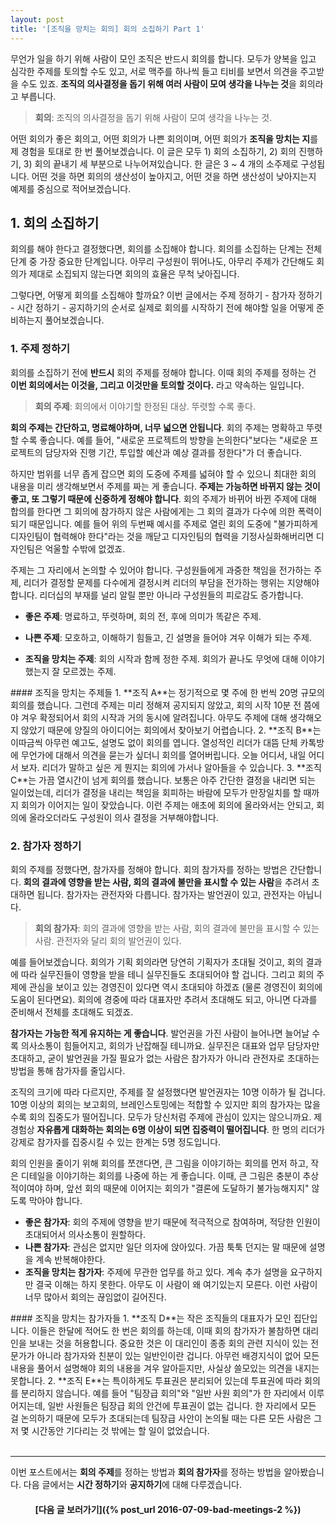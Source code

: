 ```yaml
---
layout: post
title: '[조직을 망치는 회의] 회의 소집하기 Part 1'
---
```

무언가 일을 하기 위해 사람이 모인 조직은 반드시 회의를 합니다. 모두가 양복을 입고 심각한 주제를 토의할 수도 있고, 서로 맥주를 하나씩 들고 티비를 보면서 의견을 주고받을 수도 있죠. **조직의 의사결정을 돕기 위해 여러 사람이 모여 생각을 나누는 것**을 회의라고 부릅니다.  

>**회의**: 조직의 의사결정을 돕기 위해 사람이 모여 생각을 나누는 것.  

어떤 회의가 좋은 회의고, 어떤 회의가 나쁜 회의이며, 어떤 회의가 **조직을 망치는 지**를 제 경험을 토대로 한 번 풀어보겠습니다. 이 글은 모두 1) 회의 소집하기, 2) 회의 진행하기, 3) 회의 끝내기 세 부분으로 나누어져있습니다. 한 글은 3 ~ 4 개의 소주제로 구성됩니다. 어떤 것을 하면 회의의 생산성이 높아지고, 어떤 것을 하면 생산성이 낮아지는지 예제를 중심으로 적어보겠습니다.  

## 1. 회의 소집하기  

회의를 해야 한다고 결정했다면, 회의를 소집해야 합니다. 회의를 소집하는 단계는 전체 단계 중 가장 중요한 단계입니다. 아무리 구성원이 뛰어나도, 아무리 주제가 간단해도 회의가 제대로 소집되지 않는다면 회의의 효율은 무척 낮아집니다.  

그렇다면, 어떻게 회의를 소집해야 할까요? 이번 글에서는 주제 정하기 - 참가자 정하기 - 시간 정하기 - 공지하기의 순서로 실제로 회의를 시작하기 전에 해야할 일을 어떻게 준비하는지 풀어보겠습니다.  

### 1. 주제 정하기  

회의를 소집하기 전에 **반드시** 회의 주제를 정해야 합니다. 이때 회의 주제를 정하는 건 **이번 회의에서는 이것을, 그리고 이것만을 토의할 것이다.** 라고 약속하는 일입니다.   

>**회의 주제**: 회의에서 이야기할 한정된 대상. 뚜렷할 수록 좋다.  

**회의 주제는 간단하고, 명료해야하며, 너무 넓으면 안됩니다**. 회의 주제는 명확하고 뚜렷할 수록 좋습니다. 예를 들어, "새로운 프로젝트의 방향을 논의한다"보다는 "새로운 프로젝트의 담당자와 진행 기간, 투입할 예산과 예상 결과를 정한다"가 더 좋습니다.  

하지만 범위를 너무 좁게 잡으면 회의 도중에 주제를 넓혀야 할 수 있으니 최대한 회의 내용을 미리 생각해보면서 주제를 짜는 게 좋습니다. **주제는 가능하면 바뀌지 않는 것이 좋고, 또 그렇기 때문에 신중하게 정해야 합니다**. 회의 주제가 바뀌어 바뀐 주제에 대해 합의를 한다면 그 회의에 참가하지 않은 사람에게는 그 회의 결과가 다수에 의한 폭력이 되기 때문입니다. 예를 들어 위의 두번째 예시를 주제로 열린 회의 도중에 "불가피하게 디자인팀이 협력해야 한다"라는 것을 깨닫고 디자인팀의 협력을 기정사실화해버리면 디자인팀은 억울할 수밖에 없겠죠.  

주제는 그 자리에서 논의할 수 있어야 합니다. 구성원들에게 과중한 책임을 전가하는 주제, 리더가 결정할 문제를 다수에게 결정시켜 리더의 부담을 전가하는 행위는 지양해야 합니다. 리더십의 부재를 널리 알릴 뿐만 아니라 구성원들의 피로감도 증가합니다.  

* **좋은 주제**: 명료하고, 뚜렷하며, 회의 전, 후에 의미가 똑같은 주제.  

* **나쁜 주제**: 모호하고, 이해하기 힘들고, 긴 설명을 들어야 겨우 이해가 되는 주제.  

* **조직을 망치는 주제**: 회의 시작과 함께 정한 주제. 회의가 끝나도 무엇에 대해 이야기했는지 잘 모르겠는 주제.  

<div class="example" markdown="block">  
#### 조직을 망치는 주제들   
1. **조직 A**는 정기적으로 몇 주에 한 번씩 20명 규모의 회의를 했습니다. 그런데 주제는 미리 정해져 공지되지 않았고, 회의 시작 10분 전 쯤에야 겨우 확정되어서 회의 시작과 거의 동시에 알려집니다. 아무도 주제에 대해 생각해오지 않았기 때문에 양질의 아이디어는 회의에서 찾아보기 어렵습니다.  
2. **조직 B**는 이따금씩 아무런 예고도, 설명도 없이 회의를 엽니다. 열성적인 리더가 대뜸 단체 카톡방에 무언가에 대해서 의견을 묻는가 싶더니 회의를 열어버립니다. 오늘 어디서, 내일 어디서 보자. 리더가 말하고 싶은 게 뭔지는 회의에 가서나 알아들을 수 있습니다.  
3. **조직 C**는 가끔 열시간이 넘게 회의를 했습니다. 보통은 아주 간단한 결정을 내리면 되는 일이었는데, 리더가 결정을 내리는 책임을 회피하는 바람에 모두가 만장일치를 할 때까지 회의가 이어지는 일이 잦았습니다. 이런 주제는 애초에 회의에 올라와서는 안되고, 회의에 올라오더라도 구성원이 의사 결정을 거부해야합니다.  
</div>

### 2. 참가자 정하기  
회의 주제를 정했다면, 참가자를 정해야 합니다. 회의 참가자를 정하는 방법은 간단합니다. **회의 결과에 영향을 받는 사람, 회의 결과에 불만을 표시할 수 있는 사람**을 추려서 초대하면 됩니다. 참가자는 관전자와 다릅니다. 참가자는 발언권이 있고, 관전자는 아닙니다.

>**회의 참가자**: 회의 결과에 영향을 받는 사람, 회의 결과에 불만을 표시할 수 있는 사람. 관전자와 달리 회의 발언권이 있다.

예를 들어보겠습니다. 회의가 기획 회의라면 당연히 기획자가 초대될 것이고, 회의 결과에 따라 실무진들이 영향을 받을 테니 실무진들도 초대되어야 할 겁니다. 그리고 회의 주제에 관심을 보이고 있는 경영진이 있다면 역시 초대되야 하겠죠 (물론 경영진이 회의에 도움이 된다면요). 회의에 경중에 따라 대표자만 추려서 초대해도 되고, 아니면 다과를 준비해서 전체를 초대해도 되겠죠.  

**참가자는 가능한 적게 유지하는 게 좋습니다**. 발언권을 가진 사람이 늘어나면 늘어날 수록 의사소통이 힘들어지고, 회의가 난잡해질 테니까요. 실무진은 대표와 업무 담당자만 초대하고, 굳이 발언권을 가질 필요가 없는 사람은 참가자가 아니라 관전자로 초대하는 방법을 통해 참가자를 줄입시다.  

조직의 크기에 따라 다르지만, 주제를 잘 설정했다면 발언권자는 10명 이하가 될 겁니다. 10명 이상의 회의는 보고회의, 브레인스토밍에는 적합할 수 있지만 회의 참가자는 많을 수록 회의 집중도가 떨어집니다. 모두가 당신처럼 주제에 관심이 있지는 않으니까요. 제 경험상 **자유롭게 대화하는 회의는 6명 이상이 되면 집중력이 떨어집니다**. 한 명의 리더가 강제로 참가자를 집중시킬 수 있는 한계는 5명 정도입니다.  

회의 인원을 줄이기 위해 회의를 쪼갠다면, 큰 그림을 이야기하는 회의를 먼저 하고, 작은 디테일을 이야기하는 회의를 나중에 하는 게 좋습니다. 이때, 큰 그림은 충분이 추상적이여야 하며, 앞선 회의 때문에 이어지는 회의가 "결론에 도달하기 불가능해지지" 않도록 막아야 합니다.  

* **좋은 참가자**: 회의 주제에 영향을 받기 때문에 적극적으로 참여하며, 적당한 인원이 초대되어서 의사소통이 원할하다.
* **나쁜 참가자**: 관심은 없지만 일단 의자에 앉아있다. 가끔 툭툭 던지는 말 때문에 설명을 계속 반복해야한다.
* **조직을 망치는 참가자**: 주제에 무관한 업무를 하고 있다. 계속 추가 설명을 요구하지만 결국 이해는 하지 못한다. 아무도 이 사람이 왜 여기있는지 모른다. 이런 사람이 너무 많아서 회의는 끊임없이 길어진다.

<div class="example" markdown="block" >  
#### 조직을 망치는 참가자들   
1. **조직 D**는 작은 조직들의 대표자가 모인 집단입니다. 이들은 한달에 적어도 한 번은 회의를 하는데, 이때 회의 참가자가 불참하면 대리인을 보내는 것을 허용합니다. 중요한 것은 이 대리인이 종종 회의 관련 지식이 있는 전문가가 아니라 참가자와 친분이 있는 일반인이란 겁니다. 아무런 배경지식이 없어 모든 내용을 풀어서 설명해야 회의 내용을 겨우 알아듣지만, 사실상 쓸모있는 의견을 내지는 못합니다.  
2. **조직 E**는 특이하게도 투표권은 분리되어 있는데 투표권에 따라 회의를 분리하지 않습니다. 예를 들어 "팀장급 회의"와 "일반 사원 회의"가 한 자리에서 이루어지는데, 일반 사원들은 팀장급 회의 안건에 투표권이 없는 겁니다. 한 자리에서 모든 걸 논의하기 때문에 모두가 초대되는데 팀장급 사안이 논의될 때는 다른 모든 사람은 그저 몇 시간동안 기다리는 것 밖에는 할 일이 없었습니다.    
</div>

<br/>
<hr style="border-width: 2px;"/>

이번 포스트에서는 **회의 주제**를 정하는 방법과 **회의 참가자**를 정하는 방법을 알아봤습니다. 다음 글에서는 **시간 정하기**와 **공지하기**에 대해 다루겠습니다.  

<h4 style="border-bottom: 0px; text-align: center;" markdown="1">
[다음 글 보러가기]({% post_url 2016-07-09-bad-meetings-2 %})  
</h4>



<!--
# 2. 회의 진행하기.  

## 1. 소집자와 주재자의 발언.  

## 2. 주재하기.  

## 3. 기록하기.  

# 3. 회의 끝내기.   

## 1. 담당자 정하기.  

## 2. 합의하기.  

## 3. 추가회의 시간 정하기.

## 4. 회의 결과 공지하기.  

# 1. 회의 공지하기

회의를 사전에 공지하는 것은 매우 중요합니다. 회의를 미리 공지함으로써 구성원들은  

1. 회의 주제에 대한 의견을 정리할 수 있고  
2. 회의 참석 여부를 미리 고민해볼 수 있고  
3. 차후에 회의 결과에 덜 반발하게 됩니다.  

하나 하나 풀어보자면, 회의 테이블에 앉아서야 생각을 시작한 사람의 논의와 회의 테이블 밖에서부터 생각을 정리해온 사람의 논의는 하늘과 땅 차이입니다. 질적으로, 또 양적으로 회의가 달라집니다. 아무 조직이나 회사에 지원하는 사람에게 *현대 사회에서 일어나는 다양한 차별을 방지하기 위한 근본적 법제도 마련의 필요성* 에 대해 당장 의견을 말해보라고 한다면, 제대로된 대답을 얻긴 힘들 겁니다. 하지만 그 사람에게 단 5분이라도 미리 사전에 그런 질문을 받을 거라는 사실을 알려준다면 (혹은 전문가와 이야기할 기회나 인터넷에 접근할 수 있게 해준다면 더욱 좋겠죠) 아주 기본적인 대답은 들을 수 있을 겁니다. 직접 주변 사람에게 실험해보세요. 뜬금없는, 적당한 난이도의 질문을 던지고 당장 답변을 받은 다음, 5분 정도 시간을 준 뒤 답변을 다시 들어보세요. 회의를 미리 공지해야 하는 이유를 분명히 알 수 있을 겁니다.
-->
